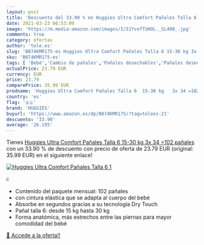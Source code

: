```yaml
---
layout: post
title: 'Descuento del 33.90 % en Huggies Ultra Comfort Pañales Talla 6  1'
date: 2021-03-23 06:53:09
image: 'https://m.media-amazon.com/images/I/51YvofTUHOL._SL400_.jpg'
comments: true
category: ofertas
author: 'tole.es'
slug: 'B074KMR175-es Huggies Ultra Comfort Pañales Talla 6 15-30 kg 3x 34 =102...'
sku: 'B074KMR175-es'
tags: [ 'Bebé','Cambio de pañales','Pañales desechables','Pañales desechables para bebés','Pañales para bebé','huggies','pañales', ]
actualPrice: 23.79 EUR
currency: EUR
price: 23.79
comparePrice: 35.99 EUR
prodname: 'Huggies Ultra Comfort Pañales Talla 6  15-30 kg   3x 34 =102 pañales'
country: 'es'
flag: '🇪🇸'
brand: 'HUGGIES'
buyurl: 'https://www.amazon.es/dp/B074KMR175/?tag=tolees-21'
descuento: '33.90'
average: '26.195'
---
```


Tienes [Huggies Ultra Comfort Pañales Talla 6  15-30 kg   3x 34 =102 pañales](https://www.amazon.es/dp/B074KMR175/?tag=tolees-21) con un 33.90 % de descuento con precio de oferta de 23.79 EUR (original: 35.99 EUR) en el siguiente enlace!

[![Huggies Ultra Comfort Pañales Talla 6  1](https://m.media-amazon.com/images/I/51YvofTUHOL._SL400_.jpg)](https://www.amazon.es/dp/B074KMR175/?tag=tolees-21)

ℹ️:

- Contenido del paquete mensual: 102 pañales
- con cintura elástica que se adapta al cuerpo del bebé
- Absorbe en segundos gracias a su tecnología Dry Touch
- Pañal talla 6: desde 15 kg hasta 30 kg
- Forma anatómica, más estrechos entre las piernas para mayor comodidad del bebé

[🛒 Accede a la oferta!!](https://www.amazon.es/dp/B074KMR175/?tag=tolees-21)
